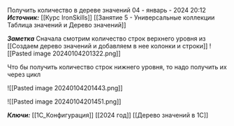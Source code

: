 
Получить количество в дереве значений
 04 - январь - 2024  20:12 
***Источник:***  [[Курс IronSkills]] [[Занятие 5 - Универсальные коллекции Таблица значений  и Дерево значений]]

***Заметка*** 
Сначала смотрим количество строк верхнего уровня из [[Создаем дерево значений и добавляем в нее колонки и строки]]
![[Pasted image 20240104201322.png]]

Что бы получить количество строк нижнего уровня, то надо получить их через цикл

![[Pasted image 20240104201443.png]]

![[Pasted image 20240104201451.png]]




***Ключи:*** [[1С_Конфигурация]] [[2024 год]] [[Дерево значений в 1С]]